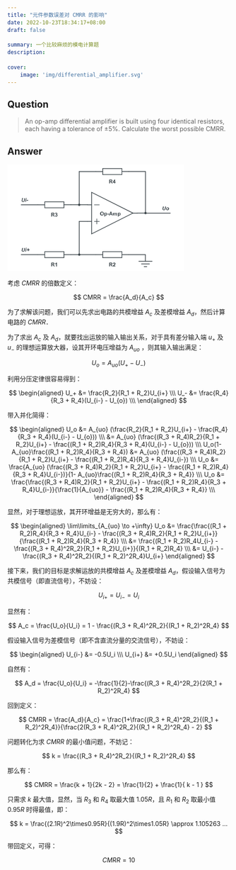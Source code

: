 ```yaml
---
title: "元件参数误差对 CMRR 的影响"
date: 2022-10-23T18:34:17+08:00
draft: false

summary: 一个比较麻烦的模电计算题
description: 

cover: 
    image: 'img/differential_amplifier.svg'
---
```


## Question

> An op-amp differential amplifier is built using four identical resistors, each having a tolerance of ±5%. Calculate the worst possible CMRR.

## Answer

![differential amplifier](img/differential_amplifier.svg#center)

考虑 $CMRR$ 的倍数定义：

$$
CMRR = \frac{A_d}{A_c}
$$

为了求解该问题，我们可以先求出电路的共模增益 $A_c$ 及差模增益 $A_d$，然后计算电路的 $CMRR$．

为了求出 $A_c$ 及 $A_d$，就要找出运放的输入输出关系，对于具有差分输入端 $u_+$ 及 $u_-$ 的理想运算放大器，设其开环电压增益为 $A_{uo}$ ，则其输入输出满足：

$$
U_o = A_{uo}(U_+ - U_-)
$$

利用分压定律很容易得到：

$$
\begin{aligned}
U_+ &= \frac{R_2}{R_1 + R_2}U_{i+} \\\
U_- &= \frac{R_4}{R_3 + R_4}(U_{i-} - U_{o}) \\\
\end{aligned}
$$

带入并化简得：

$$
\begin{aligned}
U_o &= A_{uo} (\frac{R_2}{R_1 + R_2}U_{i+} - \frac{R_4}{R_3 + R_4}(U_{i-} - U_{o})) \\\
    &= A_{uo} (\frac{(R_3 + R_4)R_2}{R_1 + R_2}U_{i+} - \frac{(R_1 + R_2)R_4}{R_3 + R_4}(U_{i-} - U_{o})) \\\
U_o(1- A_{uo}\frac{(R_1 + R_2)R_4}{R_3 + R_4}) &= A_{uo} (\frac{(R_3 + R_4)R_2}{R_1 + R_2}U_{i+} - \frac{(R_1 + R_2)R_4}{R_3 + R_4}U_{i-}) \\\
U_o &= \frac{A_{uo} (\frac{(R_3 + R_4)R_2}{R_1 + R_2}U_{i+} - \frac{(R_1 + R_2)R_4}{R_3 + R_4}U_{i-})}{1- A_{uo}\frac{(R_1 + R_2)R_4}{R_3 + R_4}} \\\
U_o &= \frac{\frac{(R_3 + R_4)R_2}{R_1 + R_2}U_{i+} - \frac{(R_1 + R_2)R_4}{R_3 + R_4}U_{i-}}{\frac{1}{A_{uo}} - \frac{(R_1 + R_2)R_4}{R_3 + R_4}} \\\
\end{aligned}
$$

显然，对于理想运放，其开环增益是无穷大的，那么有：

$$
\begin{aligned}
\lim\limits_{A_{uo} \to +\infty} U_o &= \frac{\frac{(R_1 + R_2)R_4}{R_3 + R_4}U_{i-} - \frac{(R_3 + R_4)R_2}{R_1 + R_2}U_{i+}}{\frac{(R_1 + R_2)R_4}{R_3 + R_4}} \\\
    &= \frac{(R_1 + R_2)R_4U_{i-} - \frac{(R_3 + R_4)^2R_2}{R_1 + R_2}U_{i+}}{(R_1 + R_2)R_4} \\\
    &= U_{i-} - \frac{(R_3 + R_4)^2R_2}{(R_1 + R_2)^2R_4}U_{i+}
\end{aligned}
$$

接下来，我们的目标是求解运放的共模增益 $A_c$ 及差模增益 $A_d$，假设输入信号为共模信号（即直流信号），不妨设：

$$
U_{i+} = U_{i-} = U_i
$$

显然有：

$$
A_c = \frac{U_o}{U_i} = 1 - \frac{(R_3 + R_4)^2R_2}{(R_1 + R_2)^2R_4}
$$

假设输入信号为差模信号（即不含直流分量的交流信号），不妨设：

$$
\begin{aligned}
U_{i-} &= -0.5U_i \\\
U_{i+} &= +0.5U_i
\end{aligned}
$$

自然有：

$$
A_d = \frac{U_o}{U_i} = -\frac{1}{2}-\frac{(R_3 + R_4)^2R_2}{2(R_1 + R_2)^2R_4}
$$

回到定义：

$$
CMRR = \frac{A_d}{A_c} = \frac{1+\frac{(R_3 + R_4)^2R_2}{(R_1 + R_2)^2R_4}}{\frac{2(R_3 + R_4)^2R_2}{(R_1 + R_2)^2R_4} - 2}
$$

问题转化为求 $CMRR$ 的最小值问题，不妨记：

$$
k = \frac{(R_3 + R_4)^2R_2}{(R_1 + R_2)^2R_4}
$$

那么有：

$$
CMRR = \frac{k + 1}{2k - 2} = \frac{1}{2} + \frac{1}{ k - 1 }
$$

只需求 $k$ 最大值，显然，当 $R_3$ 和 $R_4$ 取最大值 $1.05R$，且 $R_1$ 和 $R_2$ 取最小值 $0.95R$ 时得最值，即：

$$
k = \frac{(2.1R)^2\times0.95R}{(1.9R)^2\times1.05R} \approx 1.105263 ...
$$

带回定义，可得：

$$
CMRR = 10
$$
